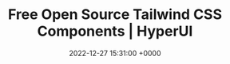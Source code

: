 ---
title: "Free Open Source Tailwind CSS Components | HyperUI"
link: "https://www.hyperui.dev/"
date: "2022-12-27 15:31:00 +0000"
---